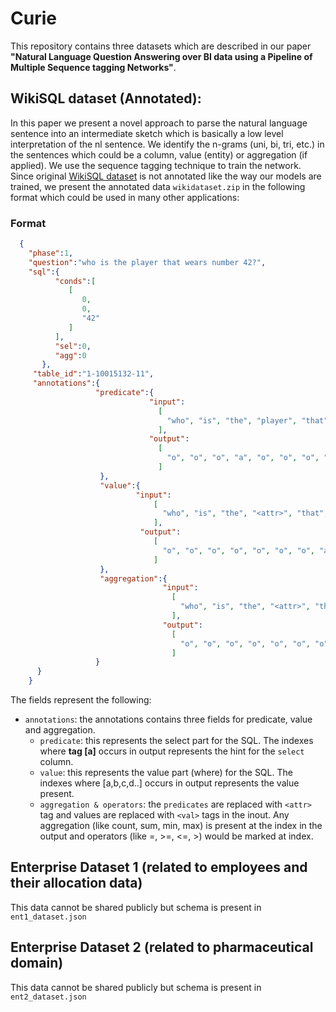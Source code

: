 # Curie
This repository contains three datasets which are described in our paper **"Natural Language Question Answering over BI data using a Pipeline of Multiple Sequence tagging Networks"**.


## WikiSQL dataset (Annotated):
In this paper we present a novel approach to parse the natural language sentence into an intermediate sketch which is basically a low level interpretation of the nl sentence. We identify the n-grams (uni, bi, tri, etc.) in the sentences which could be a column, value (entity) or aggregation (if applied). We use the sequence tagging technique to train the network. Since original [WikiSQL dataset](https://github.com/salesforce/WikiSQL) is not annotated like the way our models are trained, we present the annotated data `wikidataset.zip` in the following format which could be used in many other applications:

### Format
```json
  {
    "phase":1,
    "question":"who is the player that wears number 42?",
    "sql":{
          "conds":[
             [
                0,
                0,
                "42"
             ]
          ],
          "sel":0,
          "agg":0
       },
     "table_id":"1-10015132-11",
     "annotations":{
                   "predicate":{
                               "input": 
                                 [
                                   "who", "is", "the", "player", "that", "wears", "number", "42"
                                 ], 
                               "output": 
                                 [
                                   "o", "o", "o", "a", "o", "o", "o", "o"
                                 ]
                    }, 
                    "value":{
                            "input": 
                                [
                                  "who", "is", "the", "<attr>", "that", "wears", "number", "42"
                                ], 
                             "output": 
                                [
                                  "o", "o", "o", "o", "o", "o", "o", "a"
                                ]
                    }, 
                    "aggregation":{
                                  "input": 
                                    [
                                      "who", "is", "the", "<attr>", "that", "wears", "number", "<val>"
                                    ],
                                  "output": 
                                    [
                                      "o", "o", "o", "o", "o", "o", "o", "="
                                    ]
                   }
      }
    }

```
          
The fields represent the following:

- `annotations`: the annotations contains three fields for predicate, value and aggregation.
  - `predicate`: this represents the select part for the SQL. The indexes where **tag [a]** occurs in output represents the hint for the `select` column.
  - `value`: this represents the value part (where) for the SQL. The indexes where [a,b,c,d..] occurs in output represents the value present.
  - `aggregation & operators`: the `predicates` are replaced with `<attr>` tag and values are replaced with `<val>` tags in the inout. Any aggregation (like count, sum, min, max) is present at the <attr> index in the output and operators (like =, >=, <=, >) would be marked at <val> index.
          
## Enterprise Dataset 1 (related to employees and their allocation data)
This data cannot be shared publicly but schema is present in `ent1_dataset.json` 

## Enterprise Dataset 2 (related to pharmaceutical domain)
This data cannot be shared publicly but schema is present in `ent2_dataset.json`
